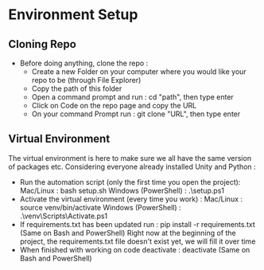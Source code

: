 # Environment Setup
## Cloning Repo
- Before doing anything, clone the repo :
    - Create a new Folder on your computer where you would like your repo to be (through File Explorer)
    - Copy the path of this folder
    - Open a command prompt and run :
        cd "path", then type enter
    - Click on Code on the repo page and copy the URL
    - On your command Prompt run :
        git clone "URL", then type enter
      
## Virtual Environment
The virtual environment is here to make sure we all have the same version of packages etc.
Considering everyone already installed Unity and Python :
  - Run the automation script (only the first time you open the project):
      Mac/Linux : bash setup.sh
      Windows (PowerShell) : .\setup.ps1
  - Activate the virtual environment (every time you work) :
      Mac/Linux : source venv/bin/activate
      Windows (PowerShell) : .\venv\Scripts\Activate.ps1
  - If requirements.txt has been updated run :
      pip install -r requirements.txt (Same on Bash and PowerShell)
    Right now at the beginning of the project, the requirements.txt file doesn't exist yet, we will fill it over time
  - When finished with working on code deactivate :
      deactivate (Same on Bash and PowerShell)
